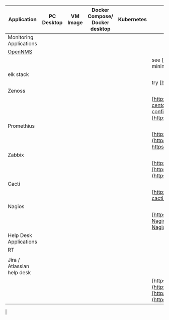 
| Application | PC Desktop | VM Image | Docker Compose/ Docker desktop | Kubernetes | Notes |
| --- | --- | --- | --- | --- | --- |
| Monitoring Applications |
| [OpenNMS](../monitoring-applications/opennms/) | 
| | | | | | see [https://github.com/opennms-forge/stack-play](https://github.com/opennms-forge/stack-play) minimal horizon |
| elk stack |
| | | | | |try [https://github.com/deviantony/docker-elk](https://github.com/deviantony/docker-elk) |
| Zenoss |
| | | | | |[https://www.digitalocean.com/community/tutorials/installing-and-configuring-zenoss-on-a-centos-virtual-private-server](https://www.digitalocean.com/community/tutorials/installing-and-configuring-zenoss-on-a-centos-virtual-private-server) <BR> [http://wiki.zenoss.org/Install\_Zenoss](http://wiki.zenoss.org/Install_Zenoss) |
| Promethius |
| | | | | |[https://prometheus.io/](https://prometheus.io/)[https://github.com/vegasbrianc/prometheus](https://github.com/vegasbrianc/prometheus) Docker compose examples https://docs.docker.com/config/daemon/prometheus/ Collect Docker metrics with Prometheus |
| Zabbix |
| | | | | |[https://www.zabbix.com/download](https://www.zabbix.com/download)[https://www.zabbix.com/documentation/current/manual/installation/containers#docker\_file\_sources](https://www.zabbix.com/documentation/current/manual/installation/containers#docker_file_sources) |
| Cacti |
| | | | | |[https://www.cacti.net/](https://www.cacti.net/)https://github.com/pozgo/docker-cacti/blob/master/docker-compose.yaml |
| Nagios |
| | | | | |[https://www.nagios.org/](https://www.nagios.org/)[https://github.com/JasonRivers/Docker-Nagios/blob/master/docker-compose.yml](https://github.com/JasonRivers/Docker-Nagios/blob/master/docker-compose.yml) |
| Help Desk Applications |
| RT |
| | | | | | |[https://bestpractical.com/request-tracker](https://bestpractical.com/request-tracker)[https://github.com/FireFart/rt-docker](https://github.com/FireFart/rt-docker) Docker example? |
| Jira / Atlassian help desk |
| | | | | | [https://github.com/UKHomeOffice/docker-atlassian-jira-service-desk](https://github.com/UKHomeOffice/docker-atlassian-jira-service-desk)[https://www.atlassian.com/software/jira/service-management/features/service-desk](https://www.atlassian.com/software/jira/service-management/features/service-desk) |
|
